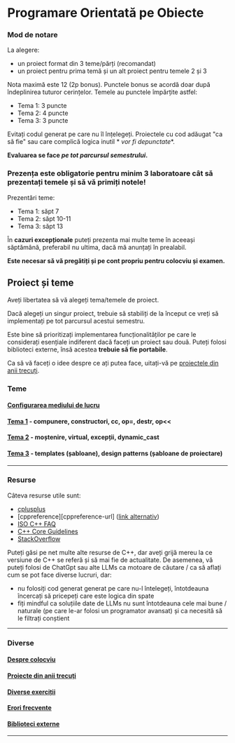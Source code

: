 # Programare Orientată pe Obiecte

### Mod de notare

La alegere:

- un proiect format din 3 teme/părți (recomandat)
- un proiect pentru prima temă și un alt proiect pentru temele 2 și 3

Nota maximă este 12 (2p bonus). Punctele bonus se acordă doar după îndeplinirea tuturor cerințelor. Temele au punctele împărțite astfel:

- Tema 1: 3 puncte
- Tema 2: 4 puncte
- Tema 3: 3 puncte

Evitați codul generat pe care nu îl înțelegeți. Proiectele cu cod adăugat "ca să fie" sau care complică logica inutil *
*vor fi depunctate**.

**Evaluarea se face _pe tot parcursul semestrului_.**

### Prezența este obligatorie pentru minim 3 laboratoare cât să prezentați temele și să vă primiți notele!

Prezentări teme:

- Tema 1: săpt 7
- Tema 2: săpt 10-11
- Tema 3: săpt 13

În **cazuri excepționale** puteți prezenta mai multe teme în aceeași săptămână, preferabil nu ultima, dacă mă anunțați în prealabil.

**Este necesar să vă pregătiți și pe cont propriu pentru colocviu și examen.**

## Proiect și teme

Aveți libertatea să vă alegeți tema/temele de proiect.

Dacă alegeți un singur proiect, trebuie să stabiliți de la început ce vreți să implementați
pe tot parcursul acestui semestru.

Este bine să prioritizați implementarea funcționalităților pe care le considerați esențiale
indiferent dacă faceți un proiect sau două.
Puteți folosi biblioteci externe, însă acestea **trebuie să fie portabile**.

Ca să vă faceți o idee despre ce ați putea face, uitați-vă pe [proiectele din anii trecuți](HoF.md).

### Teme
#### [Configurarea mediului de lucru](env)
#### [Tema 1](tema-1) - compunere, constructori, cc, op=, destr, op<<
#### [Tema 2](tema-2) - moștenire, virtual, excepții, dynamic_cast
#### [Tema 3](tema-3) - templates (șabloane), design patterns (șabloane de proiectare)

---

### Resurse

Câteva resurse utile sunt:
- [cplusplus](https://cplusplus.com/reference/)
- [cppreference][cppreference-url] ([link alternativ](https://devdocs.io/cpp/))
- [ISO C++ FAQ](https://isocpp.org/faq/)
- [C++ Core Guidelines](https://isocpp.github.io/CppCoreGuidelines/CppCoreGuidelines)
- [StackOverflow](https://stackoverflow.com/questions/tagged/cpp?tab=Votes)

Puteți găsi pe net multe alte resurse de C++, dar aveți grijă mereu la ce versiune de C++ se referă și să mai fie de actualitate.
De asemenea, vă puteți folosi de ChatGpt sau alte LLMs ca motoare de căutare / ca să aflați cum se pot face diverse lucruri, dar:

- nu folosiți cod generat generat pe care nu-l întelegeți, întotdeauna încercați să pricepeți care este logica din spate
- fiți mindful ca soluțiile date de LLMs nu sunt întotdeauna cele mai bune / naturale (pe care le-ar folosi un programator avansat) și ca necesită să le filtrați conștient

---

### Diverse

#### [Despre colocviu](colocviu/README)
#### [Proiecte din anii trecuți](HoF.md)
#### [Diverse exerciții](exercitii)
#### [Erori frecvente](erori.md)
#### [Biblioteci externe](libs)

---

